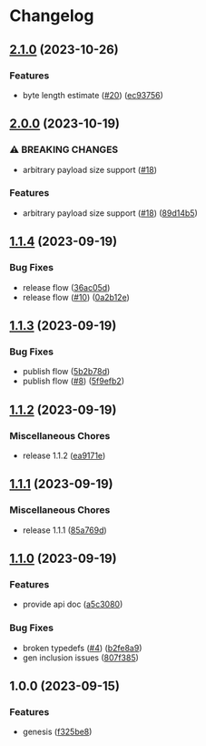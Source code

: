 # Changelog

## [2.1.0](https://github.com/web3-storage/fr32-sha2-256-trunc254-padded-binary-tree-multihash/compare/v2.0.0...v2.1.0) (2023-10-26)


### Features

* byte length estimate ([#20](https://github.com/web3-storage/fr32-sha2-256-trunc254-padded-binary-tree-multihash/issues/20)) ([ec93756](https://github.com/web3-storage/fr32-sha2-256-trunc254-padded-binary-tree-multihash/commit/ec93756d767883a107c0059d139189665d4141e8))

## [2.0.0](https://github.com/web3-storage/fr32-sha2-256-trunc254-padded-binary-tree-multihash/compare/v1.1.4...v2.0.0) (2023-10-19)


### ⚠ BREAKING CHANGES

* arbitrary payload size support ([#18](https://github.com/web3-storage/fr32-sha2-256-trunc254-padded-binary-tree-multihash/issues/18))

### Features

* arbitrary payload size support ([#18](https://github.com/web3-storage/fr32-sha2-256-trunc254-padded-binary-tree-multihash/issues/18)) ([89d14b5](https://github.com/web3-storage/fr32-sha2-256-trunc254-padded-binary-tree-multihash/commit/89d14b5d6d859bdfac1c50dff5e2a27bb307f197))

## [1.1.4](https://github.com/web3-storage/fr32-sha2-256-trunc254-padded-binary-tree-multihash/compare/v1.1.3...v1.1.4) (2023-09-19)


### Bug Fixes

* release flow ([36ac05d](https://github.com/web3-storage/fr32-sha2-256-trunc254-padded-binary-tree-multihash/commit/36ac05d19054ec9a9eaa863de460f576223749ac))
* release flow ([#10](https://github.com/web3-storage/fr32-sha2-256-trunc254-padded-binary-tree-multihash/issues/10)) ([0a2b12e](https://github.com/web3-storage/fr32-sha2-256-trunc254-padded-binary-tree-multihash/commit/0a2b12e8a64056e5b1b8a1ffac4ed0b3eb5caee7))

## [1.1.3](https://github.com/web3-storage/fr32-sha2-256-trunc254-padded-binary-tree-multihash/compare/v1.1.2...v1.1.3) (2023-09-19)


### Bug Fixes

* publish flow ([5b2b78d](https://github.com/web3-storage/fr32-sha2-256-trunc254-padded-binary-tree-multihash/commit/5b2b78dfa9f15242e991e8e35e66ddc54bab90c8))
* publish flow ([#8](https://github.com/web3-storage/fr32-sha2-256-trunc254-padded-binary-tree-multihash/issues/8)) ([5f9efb2](https://github.com/web3-storage/fr32-sha2-256-trunc254-padded-binary-tree-multihash/commit/5f9efb25c0c3a3be924fbe1568b422278506cf06))

## [1.1.2](https://github.com/web3-storage/fr32-sha2-256-trunc254-padded-binary-tree-multihash/compare/v1.1.1...v1.1.2) (2023-09-19)


### Miscellaneous Chores

* release 1.1.2 ([ea9171e](https://github.com/web3-storage/fr32-sha2-256-trunc254-padded-binary-tree-multihash/commit/ea9171ec7d86ade083610cc4caa64d32505c1d58))

## [1.1.1](https://github.com/web3-storage/fr32-sha2-256-trunc254-padded-binary-tree-multihash/compare/v1.1.0...v1.1.1) (2023-09-19)


### Miscellaneous Chores

* release 1.1.1 ([85a769d](https://github.com/web3-storage/fr32-sha2-256-trunc254-padded-binary-tree-multihash/commit/85a769d6991e7a95628d85ab7e19883da60a49ce))

## [1.1.0](https://github.com/web3-storage/fr32-sha2-256-trunc254-padded-binary-tree-multihash/compare/v1.0.0...v1.1.0) (2023-09-19)


### Features

* provide api doc ([a5c3080](https://github.com/web3-storage/fr32-sha2-256-trunc254-padded-binary-tree-multihash/commit/a5c3080a022e5b81dc89ff95af457e05a65c5d68))


### Bug Fixes

* broken typedefs ([#4](https://github.com/web3-storage/fr32-sha2-256-trunc254-padded-binary-tree-multihash/issues/4)) ([b2fe8a9](https://github.com/web3-storage/fr32-sha2-256-trunc254-padded-binary-tree-multihash/commit/b2fe8a97236fc18430524cb339122567be5a32f6))
* gen inclusion issues ([807f385](https://github.com/web3-storage/fr32-sha2-256-trunc254-padded-binary-tree-multihash/commit/807f3851b54fe888e42d783bb5fb256acacdab52))

## 1.0.0 (2023-09-15)


### Features

* genesis ([f325be8](https://github.com/web3-storage/fr32-sha2-256-trunc254-padded-binary-tree-multihash/commit/f325be8e834acef5a06eef56489a9dc64fbb719f))
